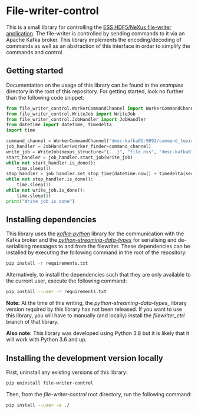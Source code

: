 # File-writer-control
This is a small library for controlling the [ESS HDF5/NeXus file-writer application](https://github.com/ess-dmsc/kafka-to-nexus). The file-writer is controlled by sending commands to it via an Apache Kafka broker. This library implements the encoding/decoding of commands as well as an abstraction of this interface in order to simplify the commands and control.

## Getting started

Documentation on the usage of this library can be found in the _examples_ directory in the root of this repository. For getting started, look no further than the following code snippet:

```python
from file_writer_control.WorkerCommandChannel import WorkerCommandChannel
from file_writer_control.WriteJob import WriteJob
from file_writer_control.JobHandler import JobHandler
from datetime import datetime, timedelta
import time

command_channel = WorkerCommandChannel("dmsc-kafka01:9092/command_topic")
job_handler = JobHandler(worker_finder=command_channel)
write_job = WriteJob(nexus_structure="{...}", "file.nxs", "dmsc-kafka01:9092", datetime.now())
start_handler = job_handler.start_job(write_job)
while not start_handler.is_done():
    time.sleep(1)
stop_handler = job_handler.set_stop_time(datetime.now() + timedelta(seconds=60))
while not stop_handler.is_done():
    time.sleep(1)
while not write_job.is_done():
    time.sleep(1)
print("Write job is done")
```

## Installing dependencies

This library uses the [_kafka-python_](https://kafka-python.readthedocs.io/en/master/index.html) library for the communication with the Kafka broker and the [_python-streaming-data-types_](https://github.com/ess-dmsc/python-streaming-data-types) for serialising and de-serialising messages to and from the filewriter. These dependencies can be installed by executing the following command in the root of the repository:

```bash
pip install -r requirements.txt
```

Alternatively, to install the dependencies such that they are only available to the current user, execute the following command:

```bash
pip install --user -r requirements.txt
```

**Note:** At the time of this writing, the _python-streaming-data-types__ library version required by this library has not been released. If you want to use this library, you will have to manually (and locally) install the *filewriter_ctrl* branch of that library.

**Also note:** This library was developed using Python 3.8 but it is likely that it will work with Python 3.6 and up.

## Installing the development version locally

First, uninstall any existing versions of this library:

```bash
pip uninstall file-writer-control
```

Then, from the *file-writer-control* root directory, run the following command:

```bash
pip install --user -e ./
```

